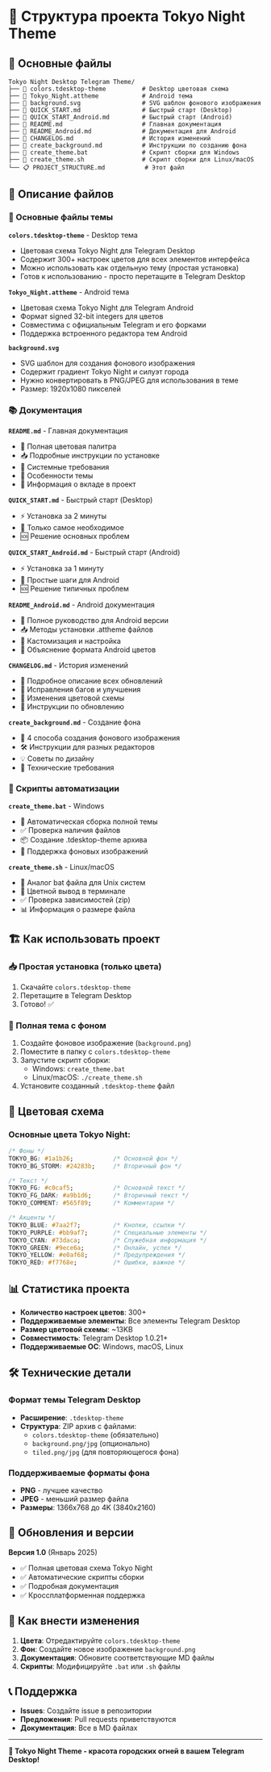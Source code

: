 # 📁 Структура проекта Tokyo Night Theme

## 🎯 Основные файлы

```
Tokyo Night Desktop Telegram Theme/
├── 📄 colors.tdesktop-theme          # Desktop цветовая схема
├── 📱 Tokyo_Night.attheme            # Android тема
├── 🎨 background.svg                 # SVG шаблон фонового изображения
├── 🚀 QUICK_START.md                 # Быстрый старт (Desktop)
├── 📱 QUICK_START_Android.md         # Быстрый старт (Android)
├── 📖 README.md                      # Главная документация
├── 📱 README_Android.md              # Документация для Android
├── 📝 CHANGELOG.md                   # История изменений
├── 🎨 create_background.md           # Инструкции по созданию фона
├── 🔧 create_theme.bat               # Скрипт сборки для Windows
├── 🔧 create_theme.sh                # Скрипт сборки для Linux/macOS
└── 📋 PROJECT_STRUCTURE.md           # Этот файл
```

## 📄 Описание файлов

### 🎨 Основные файлы темы

**`colors.tdesktop-theme`** - Desktop тема
- Цветовая схема Tokyo Night для Telegram Desktop
- Содержит 300+ настроек цветов для всех элементов интерфейса
- Можно использовать как отдельную тему (простая установка)
- Готов к использованию - просто перетащите в Telegram Desktop

**`Tokyo_Night.attheme`** - Android тема
- Цветовая схема Tokyo Night для Telegram Android
- Формат signed 32-bit integers для цветов
- Совместима с официальным Telegram и его форками
- Поддержка встроенного редактора тем Android

**`background.svg`**
- SVG шаблон для создания фонового изображения
- Содержит градиент Tokyo Night и силуэт города
- Нужно конвертировать в PNG/JPEG для использования в теме
- Размер: 1920x1080 пикселей

### 📚 Документация

**`README.md`** - Главная документация
- 🎨 Полная цветовая палитра
- 📥 Подробные инструкции по установке
- 🔧 Системные требования
- 🎯 Особенности темы
- 🤝 Информация о вкладе в проект

**`QUICK_START.md`** - Быстрый старт (Desktop)
- ⚡ Установка за 2 минуты
- 🎯 Только самое необходимое
- 🆘 Решение основных проблем

**`QUICK_START_Android.md`** - Быстрый старт (Android)
- ⚡ Установка за 1 минуту
- 📱 Простые шаги для Android
- 🆘 Решение типичных проблем

**`README_Android.md`** - Android документация
- 📱 Полное руководство для Android версии
- 📥 Методы установки .attheme файлов
- 🎨 Кастомизация и настройка
- 🔢 Объяснение формата Android цветов

**`CHANGELOG.md`** - История изменений
- 📝 Подробное описание всех обновлений
- 🔧 Исправления багов и улучшения
- 🎨 Изменения цветовой схемы
- 🚀 Инструкции по обновлению

**`create_background.md`** - Создание фона
- 🎨 4 способа создания фонового изображения
- 🛠️ Инструкции для разных редакторов
- 💡 Советы по дизайну
- 📐 Технические требования

### 🔧 Скрипты автоматизации

**`create_theme.bat`** - Windows
- 🔧 Автоматическая сборка полной темы
- ✅ Проверка наличия файлов
- 📦 Создание .tdesktop-theme архива
- 🎨 Поддержка фоновых изображений

**`create_theme.sh`** - Linux/macOS
- 🔧 Аналог bat файла для Unix систем
- 🌈 Цветной вывод в терминале
- ✅ Проверка зависимостей (zip)
- 📊 Информация о размере файла

## 🏗️ Как использовать проект

### 📥 Простая установка (только цвета)
1. Скачайте `colors.tdesktop-theme`
2. Перетащите в Telegram Desktop
3. Готово! ✅

### 🎨 Полная тема с фоном
1. Создайте фоновое изображение (`background.png`)
2. Поместите в папку с `colors.tdesktop-theme`
3. Запустите скрипт сборки:
   - Windows: `create_theme.bat`
   - Linux/macOS: `./create_theme.sh`
4. Установите созданный `.tdesktop-theme` файл

## 🎨 Цветовая схема

### Основные цвета Tokyo Night:
```css
/* Фоны */
TOKYO_BG: #1a1b26;           /* Основной фон */
TOKYO_BG_STORM: #24283b;     /* Вторичный фон */

/* Текст */
TOKYO_FG: #c0caf5;           /* Основной текст */
TOKYO_FG_DARK: #a9b1d6;      /* Вторичный текст */
TOKYO_COMMENT: #565f89;      /* Комментарии */

/* Акценты */
TOKYO_BLUE: #7aa2f7;         /* Кнопки, ссылки */
TOKYO_PURPLE: #bb9af7;       /* Специальные элементы */
TOKYO_CYAN: #73daca;         /* Служебная информация */
TOKYO_GREEN: #9ece6a;        /* Онлайн, успех */
TOKYO_YELLOW: #e0af68;       /* Предупреждения */
TOKYO_RED: #f7768e;          /* Ошибки, важное */
```

## 📊 Статистика проекта

- **Количество настроек цветов**: 300+
- **Поддерживаемые элементы**: Все элементы Telegram Desktop
- **Размер цветовой схемы**: ~13KB
- **Совместимость**: Telegram Desktop 1.0.21+
- **Поддерживаемые ОС**: Windows, macOS, Linux

## 🛠️ Технические детали

### Формат темы Telegram Desktop
- **Расширение**: `.tdesktop-theme`
- **Структура**: ZIP архив с файлами:
  - `colors.tdesktop-theme` (обязательно)
  - `background.png/jpg` (опционально)
  - `tiled.png/jpg` (для повторяющегося фона)

### Поддерживаемые форматы фона
- **PNG** - лучшее качество
- **JPEG** - меньший размер файла
- **Размеры**: 1366x768 до 4K (3840x2160)

## 🔄 Обновления и версии

**Версия 1.0** (Январь 2025)
- ✅ Полная цветовая схема Tokyo Night
- ✅ Автоматические скрипты сборки
- ✅ Подробная документация
- ✅ Кроссплатформенная поддержка

## 🤝 Как внести изменения

1. **Цвета**: Отредактируйте `colors.tdesktop-theme`
2. **Фон**: Создайте новое изображение `background.png`
3. **Документация**: Обновите соответствующие MD файлы
4. **Скрипты**: Модифицируйте `.bat` или `.sh` файлы

## 📞 Поддержка

- **Issues**: Создайте issue в репозитории
- **Предложения**: Pull requests приветствуются
- **Документация**: Все в MD файлах

---

**🌃 Tokyo Night Theme - красота городских огней в вашем Telegram Desktop!** 